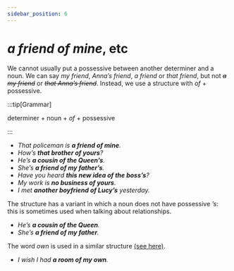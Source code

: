 ```yaml
---
sidebar_position: 6
---
```


# *a friend of mine*, etc

We cannot usually put a possessive between another determiner and a noun. We can say *my friend*, *Anna’s friend*, *a friend* or *that friend*, but not *~~a my friend~~* or *~~that Anna’s friend~~*. Instead, we use a structure with *of* + possessive.

:::tip[Grammar]

determiner + noun + *of* + possessive

:::

- *That policeman is **a friend of mine**.*
- *How’s **that brother of yours**?*
- *He’s **a cousin of the Queen’s**.*
- *She’s **a friend of my father’s**.*
- *Have you heard **this new idea of the boss’s**?*
- *My work is **no business of yours**.*
- *I met **another boyfriend of Lucy’s** yesterday.*

The structure has a variant in which a noun does not have possessive *’s*: this is sometimes used when talking about relationships.

- *He’s **a cousin of the Queen**.*
- *She’s **a friend of my father**.*

The word *own* is used in a similar structure [(see here)](./../../vocabulary/word-problems-from-a-to-z/own).

- *I wish I had **a room of my own**.*
